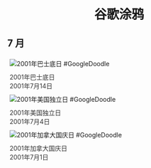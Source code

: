 
<h1 align="center"> 谷歌涂鸦 </h1>




## 7 月

<div class="image">


<img src="" alt="2001年巴士底日 #GoogleDoodle" style="margin: 5px"/>
<div class="info" style="font-size: 14px; color:#333333; margin:5px"><div class="title">2001年巴士底日</div><div class="date">2001年7月14日</div></div>

<img src="" alt="2001年美国独立日 #GoogleDoodle" style="margin: 5px"/>
<div class="info" style="font-size: 14px; color:#333333; margin:5px"><div class="title">2001年美国独立日</div><div class="date">2001年7月4日</div></div>

<img src="" alt="2001年加拿大国庆日 #GoogleDoodle" style="margin: 5px"/>
<div class="info" style="font-size: 14px; color:#333333; margin:5px"><div class="title">2001年加拿大国庆日</div><div class="date">2001年7月1日</div></div>

</div>








